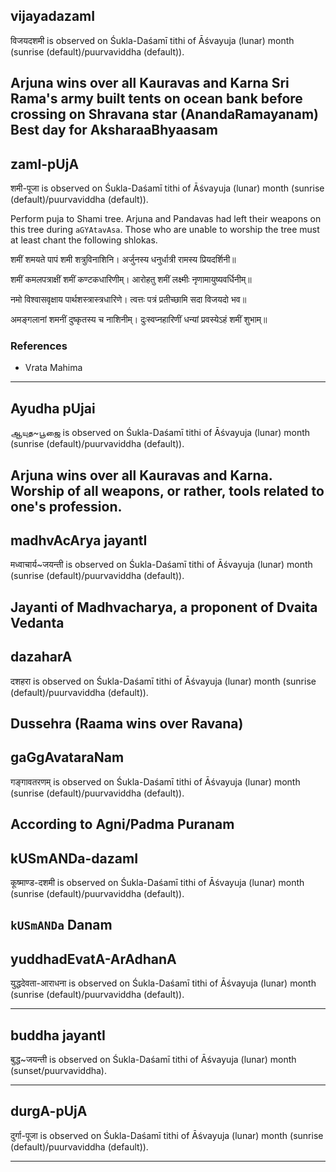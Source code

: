 ## vijayadazamI

विजयदशमी is observed on Śukla-Daśamī tithi of Āśvayuja (lunar) month (sunrise (default)/puurvaviddha (default)).

Arjuna wins over all Kauravas and Karna
Sri Rama's army built tents on ocean bank before crossing on Shravana star (AnandaRamayanam)
Best day for AksharaaBhyaasam
---
## zamI-pUjA

शमी-पूजा is observed on Śukla-Daśamī tithi of Āśvayuja (lunar) month (sunrise (default)/puurvaviddha (default)).

Perform puja to Shami tree. Arjuna and Pandavas had left their weapons on this tree during `aGYAtavAsa`. Those who are unable to worship the tree must at least chant the following shlokas.

शमीं शमयते पापं शमी शत्रुविनाशिनि।
अर्जुनस्य धनुर्धात्री रामस्य प्रियदर्शिनी॥

शमीं कमलपत्राक्षीं शमीं कण्टकधारिणीम्।
आरोहतु शमीं लक्ष्मीः नृणामायुष्यवर्धिनीम्॥

नमो विश्वासवृक्षाय पार्थशस्त्रास्त्रधारिणे।
त्वत्तः पत्रं प्रतीच्छामि सदा विजयदो भव॥

अमङ्गलानां शमनीं दुष्कृतस्य च नाशिनीम्।
दुःस्वप्नहारिणीं धन्यां प्रवस्येऽहं शमीं शुभाम्॥

### References
* Vrata Mahima

---
## Ayudha pUjai

ஆயுத~பூஜை is observed on Śukla-Daśamī tithi of Āśvayuja (lunar) month (sunrise (default)/puurvaviddha (default)).

Arjuna wins over all Kauravas and Karna. Worship of all weapons, or rather, tools related to one's profession.
---
## madhvAcArya jayantI

मध्वाचार्य~जयन्ती is observed on Śukla-Daśamī tithi of Āśvayuja (lunar) month (sunrise (default)/puurvaviddha (default)).

Jayanti of Madhvacharya, a proponent of Dvaita Vedanta
---
## dazaharA

दशहरा is observed on Śukla-Daśamī tithi of Āśvayuja (lunar) month (sunrise (default)/puurvaviddha (default)).

Dussehra (Raama wins over Ravana)
---
## gaGgAvataraNam

गङ्गावतरणम् is observed on Śukla-Daśamī tithi of Āśvayuja (lunar) month (sunrise (default)/puurvaviddha (default)).

According to Agni/Padma Puranam
---
## kUSmANDa-dazamI

कूष्माण्ड-दशमी is observed on Śukla-Daśamī tithi of Āśvayuja (lunar) month (sunrise (default)/puurvaviddha (default)).

`kUSmANDa` Danam
---
## yuddhadEvatA-ArAdhanA

युद्धदेवता-आराधना is observed on Śukla-Daśamī tithi of Āśvayuja (lunar) month (sunrise (default)/puurvaviddha (default)).


---
## buddha jayantI

बुद्ध~जयन्ती is observed on Śukla-Daśamī tithi of Āśvayuja (lunar) month (sunset/puurvaviddha).


---
## durgA-pUjA

दुर्गा-पूजा is observed on Śukla-Daśamī tithi of Āśvayuja (lunar) month (sunrise (default)/puurvaviddha (default)).


---
